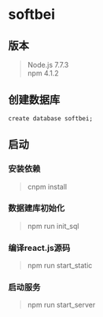# softbei

## 版本
> Node.js 7.7.3  
> npm 4.1.2  

## 创建数据库
```
create database softbei;
```

## 启动

### 安装依赖
> cnpm install  

### 数据建库初始化
> npm run init_sql  

### 编译react.js源码
> npm run start_static  

### 启动服务
> npm run start_server  
